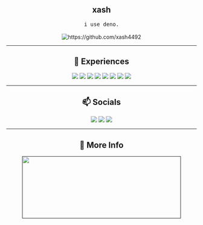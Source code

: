 <h2 align="center">xash</h2>
<p align="center">
  <samp>
    i use deno.
  </samp>
  <br> <br>
  <img src="https://komarev.com/ghpvc/?username=xash4492" alt="https://github.com/xash4492" />
</p>

<hr>

<h2 align="center"> 🔭 Experiences</h2>
<p align="center">
  <img src="https://img.shields.io/badge/HTML5-E34F26?style=for-the-badge&logo=html5&logoColor=white"/>
  <img src="https://img.shields.io/badge/JavaScript-F7DF1E?style=for-the-badge&logo=JavaScript&logoColor=black"/> 
  <img src="https://img.shields.io/badge/typescript-%23007ACC.svg?style=for-the-badge&logo=typescript&logoColor=white"/>
  <img src="https://img.shields.io/badge/Node.js-43853D?style=for-the-badge&logo=node.js&logoColor=white"/>
  <img src="https://img.shields.io/badge/deno-000000?style=for-the-badge&logo=deno&logoColor=white"/>
  <img src="https://img.shields.io/badge/npm-CB3837?style=for-the-badge&logo=npm&logoColor=white"/>
  <img src="https://img.shields.io/badge/Discord-%235865F2.svg?style=for-the-badge&logo=discord&logoColor=white"/>
  <img src="https://img.shields.io/badge/kotlin-%237F52FF.svg?style=for-the-badge&logo=kotlin&logoColor=white"/>


<hr>

<h2  align="center">📫 Socials</h2>
<p align="center">
  <a target="_blank"href="https://instagram.com/7xa5h"><img src="https://img.shields.io/badge/Instagram-E4405F?style=for-the-badge&logo=instagram&logoColor=white" /></a>
  <a target="_blank"href="https://twitter.com/xash4492"><img src="https://img.shields.io/badge/twitter-%231DA1F2.svg?&style=for-the-badge&logo=twitter&logoColor=white" /></a>
  <a href="mailto:xash4492@gmail.com?subject=hello%20xash"><img src="https://img.shields.io/badge/gmail-%23D14836.svg?&style=for-the-badge&logo=gmail&logoColor=white" /></a>
</p>

<hr>

<h2 align="center">🤔 More Info</h2>
<p align=center >
  <a href=>
    <img width=420 height=165 src="https://github-readme-stats.vercel.app/api/top-langs/?username=xash4492"/>
  </a>
</p>

